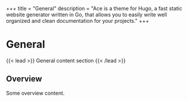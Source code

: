 +++
title = "General"
description = "Ace is a theme for Hugo, a fast static website generator written in Go, that allows you to easily write well organized and clean documentation for your projects."
+++

# General

{{< lead >}}
General content section
{{< /lead >}}

## Overview

Some overview content.
